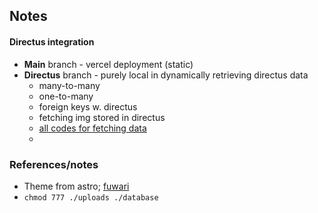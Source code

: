 <h2>Notes</h2>

#### Directus integration

- **Main** branch - vercel deployment (static)
- **Directus** branch - purely local in dynamically retrieving directus data 
    - many-to-many
    - one-to-many
    - foreign keys w. directus
    - fetching img stored in directus
    - [all codes for fetching data](https://github.com/erstinn/fuwari-portfolio/blob/directus/src/utils/portfolio-data-utils.ts)
    - 


<h3>References/notes</h3>

- Theme from astro; [fuwari](https://astro.build/themes/details/fuwari/)
- `chmod 777 ./uploads ./database` 